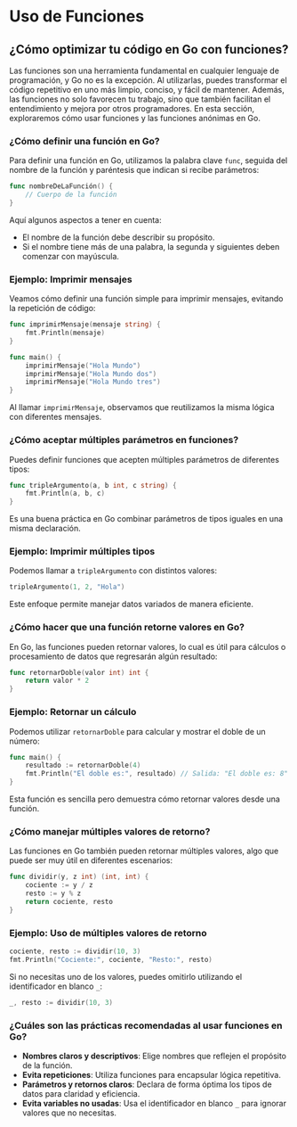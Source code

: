 # Uso de Funciones

## ¿Cómo optimizar tu código en Go con funciones?

Las funciones son una herramienta fundamental en cualquier lenguaje de programación, y Go no es la excepción. Al utilizarlas, puedes transformar el código repetitivo en uno más limpio, conciso, y fácil de mantener. Además, las funciones no solo favorecen tu trabajo, sino que también facilitan el entendimiento y mejora por otros programadores. En esta sección, exploraremos cómo usar funciones y las funciones anónimas en Go.

### ¿Cómo definir una función en Go?

Para definir una función en Go, utilizamos la palabra clave `func`, seguida del nombre de la función y paréntesis que indican si recibe parámetros:

```go
func nombreDeLaFunción() {
    // Cuerpo de la función
}
```

Aquí algunos aspectos a tener en cuenta:

- El nombre de la función debe describir su propósito.
- Si el nombre tiene más de una palabra, la segunda y siguientes deben comenzar con mayúscula.

### Ejemplo: Imprimir mensajes

Veamos cómo definir una función simple para imprimir mensajes, evitando la repetición de código:

```go
func imprimirMensaje(mensaje string) {
    fmt.Println(mensaje)
}

func main() {
    imprimirMensaje("Hola Mundo")
    imprimirMensaje("Hola Mundo dos")
    imprimirMensaje("Hola Mundo tres")
}
```

Al llamar `imprimirMensaje`, observamos que reutilizamos la misma lógica con diferentes mensajes.

### ¿Cómo aceptar múltiples parámetros en funciones?

Puedes definir funciones que acepten múltiples parámetros de diferentes tipos:

```go
func tripleArgumento(a, b int, c string) {
    fmt.Println(a, b, c)
}
```

Es una buena práctica en Go combinar parámetros de tipos iguales en una misma declaración.

### Ejemplo: Imprimir múltiples tipos

Podemos llamar a `tripleArgumento` con distintos valores:

```go
tripleArgumento(1, 2, "Hola")
```

Este enfoque permite manejar datos variados de manera eficiente.

### ¿Cómo hacer que una función retorne valores en Go?

En Go, las funciones pueden retornar valores, lo cual es útil para cálculos o procesamiento de datos que regresarán algún resultado:

```go
func retornarDoble(valor int) int {
    return valor * 2
}
```

### Ejemplo: Retornar un cálculo

Podemos utilizar `retornarDoble` para calcular y mostrar el doble de un número:

```go
func main() {
    resultado := retornarDoble(4)
    fmt.Println("El doble es:", resultado) // Salida: "El doble es: 8"
}
```

Esta función es sencilla pero demuestra cómo retornar valores desde una función.

### ¿Cómo manejar múltiples valores de retorno?

Las funciones en Go también pueden retornar múltiples valores, algo que puede ser muy útil en diferentes escenarios:

```go
func dividir(y, z int) (int, int) {
    cociente := y / z
    resto := y % z
    return cociente, resto
}
```

### Ejemplo: Uso de múltiples valores de retorno

```go
cociente, resto := dividir(10, 3)
fmt.Println("Cociente:", cociente, "Resto:", resto)
```

Si no necesitas uno de los valores, puedes omitirlo utilizando el identificador en blanco `_`:

```go
_, resto := dividir(10, 3)
```

### ¿Cuáles son las prácticas recomendadas al usar funciones en Go?

- **Nombres claros y descriptivos**: Elige nombres que reflejen el propósito de la función.
- **Evita repeticiones**: Utiliza funciones para encapsular lógica repetitiva.
- **Parámetros y retornos claros**: Declara de forma óptima los tipos de datos para claridad y eficiencia.
- **Evita variables no usadas**: Usa el identificador en blanco `_` para ignorar valores que no necesitas.
